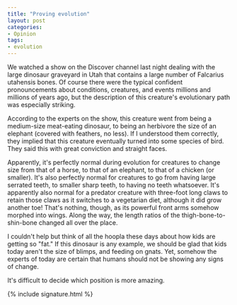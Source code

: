```yaml
---
title: "Proving evolution"
layout: post
categories:
- Opinion
tags:
- evolution
---
```


We watched a show on the Discover channel last night dealing with the large dinosaur graveyard in Utah that contains a large number of Falcarius utahensis bones. Of course there were the typical confident pronouncements about conditions, creatures, and events millions and millions of years ago, but the description of this creature's evolutionary path was especially striking.  
  
According to the experts on the show, this creature went from being a medium-size meat-eating dinosaur, to being an herbivore the size of an elephant (covered with feathers, no less). If I understood them correctly, they implied that this creature eventually turned into some species of bird. They said this with great conviction and straight faces.

Apparently, it's perfectly normal during evolution for creatures to change size from that of a horse, to that of an elephant, to that of a chicken (or smaller). It's also perfectly normal for creatures to go from having large serrated teeth, to smaller sharp teeth, to having no teeth whatsoever. It's apparently also normal for a predator creature with three-foot long claws to retain those claws as it switches to a vegetarian diet, although it did grow another toe! That's nothing, though, as its powerful front arms somehow morphed into wings. Along the way, the length ratios of the thigh-bone-to-shin-bone changed all over the place.

I couldn't help but think of all the hoopla these days about how kids are getting so "fat." If this dinosaur is any example, we should be glad that kids today aren't the size of blimps, and feeding on gnats. Yet, somehow the experts of today are certain that humans should not be showing any signs of change.

It's difficult to decide which position is more amazing.

{% include signature.html %}
